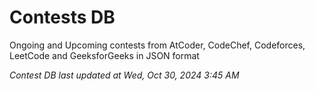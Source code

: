 # Contests DB

Ongoing and Upcoming contests from AtCoder, CodeChef, Codeforces, LeetCode and GeeksforGeeks in JSON format

*Contest DB last updated at Wed, Oct 30, 2024 3:45 AM*  
